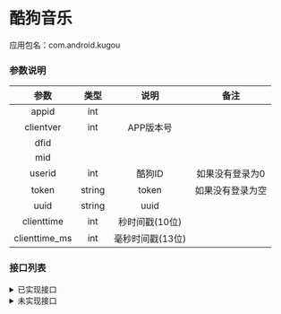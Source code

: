 # 酷狗音乐
应用包名：com.android.kugou

### 参数说明

| 参数 | 类型 | 说明 | 备注 |
| :---: | :---: | :---: | :---: |
| appid | int |
| clientver | int | APP版本号 |
| dfid |
| mid |
| userid | int | 酷狗ID | 如果没有登录为0 |
| token | string | token | 如果没有登录为空 |
| uuid | string | uuid |
| clienttime | int | 秒时间戳(10位) |
| clienttime_ms | int | 毫秒时间戳(13位) |

### 接口列表
<details>
<summary>已实现接口</summary>

- [x] 刷新token
- [x] 搜索歌曲
- [x] 点普通歌曲
- [x] 点付费歌曲
- [ ] 领取会员
</details>
<details>
<summary>未实现接口</summary>

- [ ] 账密登录
- [ ] 短信登录
- [ ] 修改密码
- [ ] 查看个人信息
- [ ] 解析歌单
</details>
